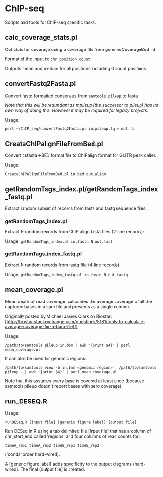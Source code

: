 ChIP-seq
========

Scripts and tools for ChIP-seq specific tasks.

calc_coverage_stats.pl
----------------------
Get stats for coverage using a coverage file from genomeCoverageBed -d

Format of the input is: `chr position count`

Outputs mean and median for all positions including 0 count positions

convertFastq2Fasta.pl
---------------------
Convert fastq formatted consensus from `samtools pileup` to fasta

*Note that this will be redundant as mpileup (the successor to pileup) has its own way of
doing this. However it may be required for legacy projects.*

Usage:

`perl ~/ChIP_seq/convertFastq2Fasta.pl in.pileup.fq > out.fa`

CreateChIPalignFileFromBed.pl
-----------------------------
Convert csfasta->BED format file to ChIPalign format for GLITR peak caller.

Usage:

`CreateChIPalignFileFromBed.pl in.bed out.align`

getRandomTags_index.pl/getRandomTags_index_fastq.pl
---------------------------------------------------
Extract random subset of records from fasta and fastq sequence files.

### getRandomTags_index.pl ###

Extract N random records from ChIP align fasta files (2-line records):

Usage: `getRandomTags_index.pl in.fasta N out.fast`

### getRandomTags_index_fastq.pl ###

Extract N random records from fastq file (4-line records):

Usage: `getRandomTags_index_fastq.pl in.fastq N out.fastq`

mean_coverage.pl
----------------
Mean depth of read coverage: calculates the average coverage of all the captured bases in a
bam file and presents as a single number.

Originally posted by Michael James Clark on Biostar:
[http://biostar.stackexchange.com/questions/5181/tools-to-calculate-average-coverage-for-a-bam-file]()

Usage:

`/path/to/samtools pileup in.bam | awk '{print $4}' | perl mean_coverage.pl`

It can also be used for genomic regions:

`/path/to/samtools view -b in.bam <genomic region> | /path/to/samtools pileup - | awk '{print $4}' | perl mean_coverage.pl`

Note that this assumes every base is covered at least once (because samtools pileup doesn't
report bases with zero coverage).

run_DESEQ.R
-----------
Usage:

`runDESeq.R [input file] [generic figure label] [output file]`

Run DESeq in R using a tab delimited file [input file] that has a column of
chr_start_end called 'regions' and four columns of read counts for:

`timeA_rep1 timeA_rep2 timeB_rep1 timeB_rep2`

('conds' order hard-wired).

A [generic figure label] adds specificity to the output diagrams (hard-wired).
The final [output file] is created.